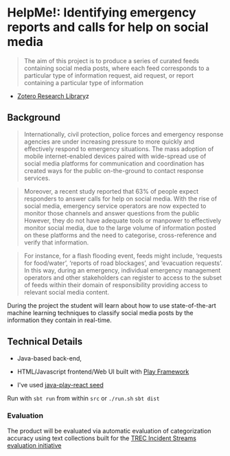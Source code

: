 # HelpMe!: Identifying emergency reports and calls for help on social media
> The aim of this project is to produce a series of curated feeds containing social media posts, where each feed corresponds to a particular type of information request, aid request, or report containing a particular type of information

* [Zotero Research Library](https://www.zotero.org/markglasgow/collections/NKR37VTR)z

## Background

> Internationally, civil protection, police forces and emergency response agencies are under increasing pressure to more quickly and effectively respond to emergency situations. The mass adoption of mobile internet-enabled devices paired with wide-spread use of social media platforms for communication and coordination has created ways for the public on-the-ground to contact response services.

> Moreover, a recent study reported that 63% of people expect responders to answer calls for help on social media. With the rise of social media, emergency service operators are now expected to monitor those channels and answer questions from the public However, they do not have adequate tools or manpower to effectively monitor social media, due to the large volume of information posted on these platforms and the need to categorise, cross-reference and verify that information.

> For instance, for a flash flooding event, feeds might include, ‘requests for food/water’, ‘reports of road blockages’, and ‘evacuation requests’. In this way, during an emergency, individual emergency management operators and other stakeholders can register to access to the subset of feeds within their domain of responsibility providing access to relevant social media content.

During the project the student will learn about how to use state-of-the-art machine learning techniques to classify social media posts by the information they contain in real-time.

## Technical Details

* Java-based back-end, 
* HTML/Javascript frontend/Web UI built with [Play Framework](https://www.playframework.com/)

* I've used [java-play-react seed](https://github.com/yohangz/java-play-react-seed)

Run with `sbt run` from within `src` or `./run.sh`
`sbt dist`

### Evaluation

The product will be evaluated via automatic evaluation of categorization accuracy using text collections built for the [TREC Incident Streams evaluation initiative](http://dcs.gla.ac.uk/~richardm/TREC_IS/)
